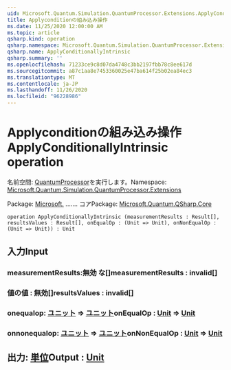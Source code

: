 ```yaml
---
uid: Microsoft.Quantum.Simulation.QuantumProcessor.Extensions.ApplyConditionallyIntrinsic
title: Applyconditionの組み込み操作
ms.date: 11/25/2020 12:00:00 AM
ms.topic: article
qsharp.kind: operation
qsharp.namespace: Microsoft.Quantum.Simulation.QuantumProcessor.Extensions
qsharp.name: ApplyConditionallyIntrinsic
qsharp.summary: ''
ms.openlocfilehash: 71233ce9c8d07da4748c3bb2197fbb78c8ee617d
ms.sourcegitcommit: a87c1aa8e7453360025e47ba614f25b02ea84ec3
ms.translationtype: MT
ms.contentlocale: ja-JP
ms.lasthandoff: 11/26/2020
ms.locfileid: "96228986"
---
```

# <a name="applyconditionallyintrinsic-operation"></a><span data-ttu-id="f1ede-102">Applyconditionの組み込み操作</span><span class="sxs-lookup"><span data-stu-id="f1ede-102">ApplyConditionallyIntrinsic operation</span></span>

<span data-ttu-id="f1ede-103">名前空間: [QuantumProcessor](xref:Microsoft.Quantum.Simulation.QuantumProcessor.Extensions)を実行します。</span><span class="sxs-lookup"><span data-stu-id="f1ede-103">Namespace: [Microsoft.Quantum.Simulation.QuantumProcessor.Extensions](xref:Microsoft.Quantum.Simulation.QuantumProcessor.Extensions)</span></span>

<span data-ttu-id="f1ede-104">Package: [Microsoft.](https://nuget.org/packages/Microsoft.Quantum.QSharp.Core) ....... コア</span><span class="sxs-lookup"><span data-stu-id="f1ede-104">Package: [Microsoft.Quantum.QSharp.Core](https://nuget.org/packages/Microsoft.Quantum.QSharp.Core)</span></span>




```qsharp
operation ApplyConditionallyIntrinsic (measurementResults : Result[], resultsValues : Result[], onEqualOp : (Unit => Unit), onNonEqualOp : (Unit => Unit)) : Unit
```


## <a name="input"></a><span data-ttu-id="f1ede-105">入力</span><span class="sxs-lookup"><span data-stu-id="f1ede-105">Input</span></span>

### <a name="measurementresults--__invalidresult__"></a><span data-ttu-id="f1ede-106">measurementResults:__無効 <Result> な__[]</span><span class="sxs-lookup"><span data-stu-id="f1ede-106">measurementResults : __invalid<Result>__[]</span></span>




### <a name="resultsvalues--__invalidresult__"></a><span data-ttu-id="f1ede-107">値の値 __: <Result> 無効__[]</span><span class="sxs-lookup"><span data-stu-id="f1ede-107">resultsValues : __invalid<Result>__[]</span></span>




### <a name="onequalop--unit--unit"></a><span data-ttu-id="f1ede-108">onequalop: [ユニット](xref:microsoft.quantum.lang-ref.unit) => [ユニット](xref:microsoft.quantum.lang-ref.unit)</span><span class="sxs-lookup"><span data-stu-id="f1ede-108">onEqualOp : [Unit](xref:microsoft.quantum.lang-ref.unit) => [Unit](xref:microsoft.quantum.lang-ref.unit)</span></span> 




### <a name="onnonequalop--unit--unit"></a><span data-ttu-id="f1ede-109">onnonequalop: [ユニット](xref:microsoft.quantum.lang-ref.unit) => [ユニット](xref:microsoft.quantum.lang-ref.unit)</span><span class="sxs-lookup"><span data-stu-id="f1ede-109">onNonEqualOp : [Unit](xref:microsoft.quantum.lang-ref.unit) => [Unit](xref:microsoft.quantum.lang-ref.unit)</span></span> 





## <a name="output--unit"></a><span data-ttu-id="f1ede-110">出力: [単位](xref:microsoft.quantum.lang-ref.unit)</span><span class="sxs-lookup"><span data-stu-id="f1ede-110">Output : [Unit](xref:microsoft.quantum.lang-ref.unit)</span></span>

